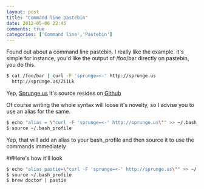 ```yaml
---
layout: post
title: "Command line pastebin"
date: 2012-05-06 22:45
comments: true
categories: ['Command line','Pastebin']
---
```


Found out about a command line pastebin. I really like the example. it's simple for instance, you'd like the output of /foo/bar directly on pastebin, you do this.

```bash Sprunge
$ cat /foo/bar | curl -F 'sprunge=<-' http://sprunge.us
  http://sprunge.us/Zi1Lk
```

Yep, [Sprunge.us](http://sprunge.us/)
It's source resides on [Github](http://github.com/rupa/sprunge)

Of course writing the whole syntax will loose it's novelty, so I advise you to use an alias for the same.

```bash pastebin
$ echo "alias = \"curl -F 'sprunge=<-' http://sprunge.us\"" >> ~/.bash_profile
$ source ~/.bash_profile
```
Yep, that will add an alias to your bash_profile and then source it to use the commands immediately

##Here's how it'll look
```bash Using pastie as an alias
$ echo "alias pastie=\"curl -F 'sprunge=<-' http://sprunge.us\"" >> ~/.bash_profile
$ source ~/.bash_profile
$ brew doctor | pastie
```